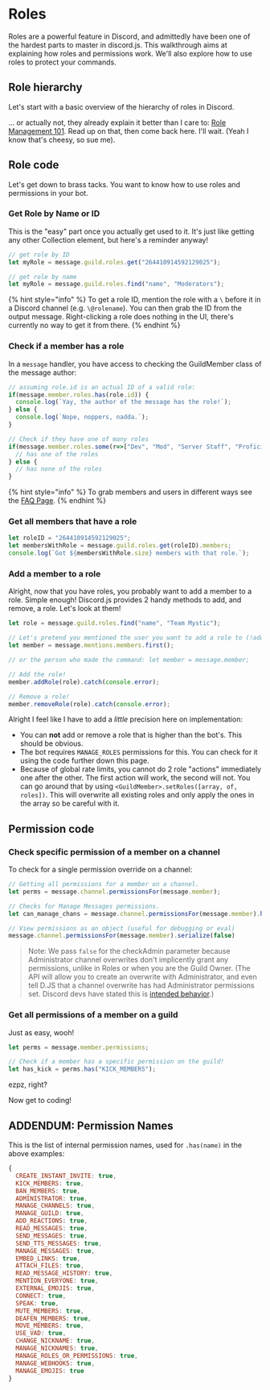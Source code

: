 # Roles

Roles are a powerful feature in Discord, and admittedly have been one of the hardest parts to master in discord.js. This walkthrough aims at explaining how roles and permissions work. We'll also explore how to use roles to protect your commands.

## Role hierarchy

Let's start with a basic overview of the hierarchy of roles in Discord.

... or actually not, they already explain it better than I care to: [Role Management 101](https://support.discordapp.com/hc/en-us/articles/214836687-Role-Management-101). Read up on that, then come back here. I'll wait. \(Yeah I know that's cheesy, so sue me\).

## Role code

Let's get down to brass tacks. You want to know how to use roles and permissions in your bot.

### Get Role by Name or ID

This is the "easy" part once you actually get used to it. It's just like getting any other Collection element, but here's a reminder anyway!

```javascript
// get role by ID
let myRole = message.guild.roles.get("264410914592129025");

// get role by name
let myRole = message.guild.roles.find("name", "Moderators");
```

{% hint style="info" %}
To get a role ID, mention the role with a `\` before it in a Discord channel \(e.g. `\@rolename`\). You can then grab the ID from the output message. Right-clicking a role does nothing in the UI, there's currently no way to get it from there.
{% endhint %}

### Check if a member has a role

In a `message` handler, you have access to checking the GuildMember class of the message author:

```javascript
// assuming role.id is an actual ID of a valid role:
if(message.member.roles.has(role.id)) {
  console.log(`Yay, the author of the message has the role!`);
} else {
  console.log(`Nope, noppers, nadda.`);
}
```

```javascript
// Check if they have one of many roles
if(message.member.roles.some(r=>["Dev", "Mod", "Server Staff", "Proficient"].includes(r.name)) ) {
  // has one of the roles
} else {
  // has none of the roles
}
```

{% hint style="info" %}
To grab members and users in different ways see the [FAQ Page](../frequently-asked-questions.md).
{% endhint %}

### Get all members that have a role

```javascript
let roleID = "264410914592129025";
let membersWithRole = message.guild.roles.get(roleID).members;
console.log(`Got ${membersWithRole.size} members with that role.`);
```

### Add a member to a role

Alright, now that you have roles, you probably want to add a member to a role. Simple enough! Discord.js provides 2 handy methods to add, and remove, a role. Let's look at them!

```javascript
let role = message.guild.roles.find("name", "Team Mystic");

// Let's pretend you mentioned the user you want to add a role to (!addrole @user Role Name):
let member = message.mentions.members.first();

// or the person who made the command: let member = message.member;

// Add the role!
member.addRole(role).catch(console.error);

// Remove a role!
member.removeRole(role).catch(console.error);
```

Alright I feel like I have to add a _little_ precision here on implementation:

* You can **not** add or remove a role that is higher than the bot's. This should be obvious.
* The bot requires `MANAGE_ROLES` permissions for this. You can check for it using the code further down this page.
* Because of global rate limits, you cannot do 2 role "actions" immediately one after the other. The first action will work, the second will not. You can go around that by using `<GuildMember>.setRoles([array, of, roles])`. This will overwrite all existing roles and only apply the ones in the array so be careful with it.

## Permission code

### Check specific permission of a member on a channel

To check for a single permission override on a channel:

```javascript
// Getting all permissions for a member on a channel.
let perms = message.channel.permissionsFor(message.member);

// Checks for Manage Messages permissions.
let can_manage_chans = message.channel.permissionsFor(message.member).has("MANAGE_MESSAGES", false);

// View permissions as an object (useful for debugging or eval)
message.channel.permissionsFor(message.member).serialize(false)
```

> Note: We pass `false` for the checkAdmin parameter because Administrator channel overwrites don't implicently grant any permissions, unlike in Roles or when you are the Guild Owner. (The API will allow you to create an overwrite with Administrator, and even tell D.JS that a channel overwrite has had Administrator permissions set. Discord devs have stated this is [intended behavior](https://github.com/discordapp/discord-api-docs/issues/640).)

### Get all permissions of a member on a guild

Just as easy, wooh!

```javascript
let perms = message.member.permissions;

// Check if a member has a specific permission on the guild!
let has_kick = perms.has("KICK_MEMBERS");
```

ezpz, right?

Now get to coding!

## ADDENDUM: Permission Names

This is the list of internal permission names, used for `.has(name)` in the above examples:

```javascript
{
  CREATE_INSTANT_INVITE: true,
  KICK_MEMBERS: true,
  BAN_MEMBERS: true,
  ADMINISTRATOR: true,
  MANAGE_CHANNELS: true,
  MANAGE_GUILD: true,
  ADD_REACTIONS: true,
  READ_MESSAGES: true,
  SEND_MESSAGES: true,
  SEND_TTS_MESSAGES: true,
  MANAGE_MESSAGES: true,
  EMBED_LINKS: true,
  ATTACH_FILES: true,
  READ_MESSAGE_HISTORY: true,
  MENTION_EVERYONE: true,
  EXTERNAL_EMOJIS: true,
  CONNECT: true,
  SPEAK: true,
  MUTE_MEMBERS: true,
  DEAFEN_MEMBERS: true,
  MOVE_MEMBERS: true,
  USE_VAD: true,
  CHANGE_NICKNAME: true,
  MANAGE_NICKNAMES: true,
  MANAGE_ROLES_OR_PERMISSIONS: true,
  MANAGE_WEBHOOKS: true,
  MANAGE_EMOJIS: true
}
```

